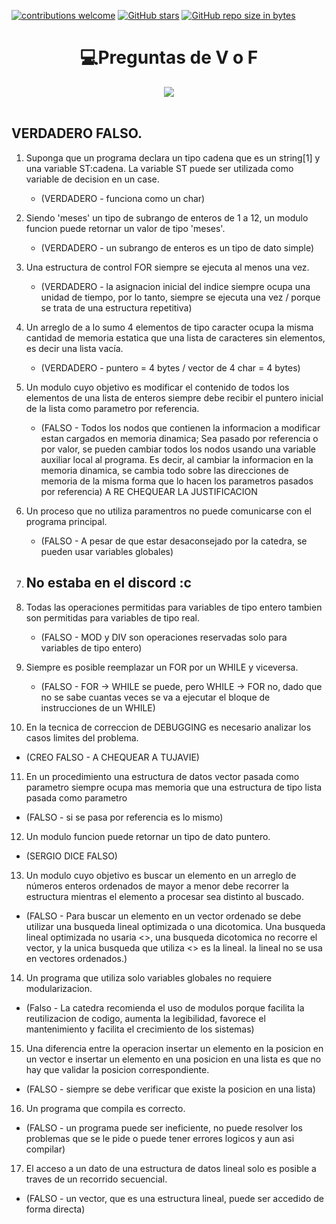 [![contributions welcome](https://img.shields.io/badge/contributions-welcome-brightgreen.svg?style=flat)](https://github.com/FabianMartinez1234567/CADP)
[![GitHub stars](https://img.shields.io/github/stars/FabianMartinez1234567/CADP)](https://github.com/FabianMartinez1234567/CADP/stargazers/)
[![GitHub repo size in bytes](https://img.shields.io/github/repo-size/FabianMartinez1234567/CADP)](https://github.com/FabianMartinez1234567/CADP)
<h1 align="center"> 💻Preguntas de V o F </h1>
<div align="center">
<img src="https://media.giphy.com/media/l4JA1COQqiZB6/giphy.gif"/>
 </div>
<br>

## VERDADERO FALSO.

1. Suponga que un programa declara un tipo cadena que es un string[1] y una variable ST:cadena. La variable ST puede ser utilizada como variable de decision en un case.
   - (VERDADERO - funciona como un char)

2. Siendo 'meses' un tipo de subrango de enteros de 1 a 12, un modulo funcion puede retornar un valor de tipo 'meses'. 
   - (VERDADERO - un subrango de enteros es un tipo de dato simple)

3. Una estructura de control FOR siempre se ejecuta al menos una vez. 
   - (VERDADERO - la asignacion inicial del indice siempre ocupa una unidad de tiempo, por lo tanto, siempre se ejecuta una vez / porque se trata de una estructura repetitiva)

4. Un arreglo de a lo sumo 4 elementos de tipo caracter ocupa la misma cantidad de memoria estatica que una lista de caracteres sin elementos, es decir una lista vacía. 
   - (VERDADERO - puntero = 4 bytes / vector de 4 char = 4 bytes)

5. Un modulo cuyo objetivo es modificar el contenido de todos los elementos de una lista de enteros siempre debe recibir el puntero inicial de la lista como parametro por referencia. 
   - (FALSO - Todos los nodos que contienen la informacion a modificar estan cargados en memoria dinamica; Sea pasado por referencia o por valor, se pueden cambiar todos los nodos usando una variable auxiliar local al programa. Es decir, al cambiar la informacion en la memoria dinamica, se cambia todo sobre las direcciones de memoria de la misma forma que lo hacen los parametros pasados por referencia) A RE CHEQUEAR LA JUSTIFICACION

6. Un proceso que no utiliza paramentros no puede comunicarse con el programa principal. 
   - (FALSO - A pesar de que estar desaconsejado por la catedra, se pueden usar variables globales)

7. No estaba en el discord :c
   - 

8. Todas las operaciones permitidas para variables de tipo entero tambien son permitidas para variables de tipo real. 
   - (FALSO - MOD y DIV son operaciones reservadas solo para variables de tipo entero)

9. Siempre es posible reemplazar un FOR por un WHILE y viceversa. 
   - (FALSO  - FOR -> WHILE se puede, pero WHILE -> FOR no, dado que no se sabe cuantas veces se va a ejecutar el bloque de instrucciones de un WHILE)

10. En la tecnica de correccion de DEBUGGING es necesario analizar los casos limites del problema. 
   - (CREO FALSO - A CHEQUEAR A TUJAVIE)

11. En un procedimiento una estructura de datos vector pasada como parametro siempre ocupa mas memoria que una estructura de tipo lista pasada como parametro 
   - (FALSO - si se pasa por referencia es lo mismo)

12. Un modulo funcion puede retornar un tipo de dato puntero. 
   - (SERGIO DICE FALSO)

13. Un modulo cuyo objetivo es buscar un elemento en un arreglo de números enteros ordenados de mayor a menor debe recorrer la estructura mientras el elemento a procesar sea distinto al buscado. 
   - (FALSO - Para buscar un elemento en un vector ordenado se debe utilizar una busqueda lineal optimizada o una dicotomica. Una busqueda lineal optimizada no usaria <>, una busqueda dicotomica no recorre el vector, y la unica busqueda que utiliza <> es la lineal. la lineal no se usa en vectores ordenados.)

14. Un programa que utiliza solo variables globales no requiere modularizacion.
   - (Falso - La catedra recomienda el uso de modulos porque facilita la reutilizacion de codigo, aumenta la legibilidad, favorece el mantenimiento y facilita el crecimiento de los sistemas)

15. Una diferencia entre la operacion insertar un elemento en la posicion en un vector e insertar un elemento en una posicion en una lista es que no hay que validar la posicion correspondiente.
   -  (FALSO - siempre se debe verificar que existe la posicion en una lista)

16. Un programa que compila es correcto.
   - (FALSO - un programa puede ser ineficiente, no puede resolver los problemas que se le pide o puede tener errores logicos y aun asi compilar)

17. El acceso a un dato de una estructura de datos lineal solo es posible a traves de un recorrido secuencial. 
   - (FALSO - un vector, que es una estructura lineal, puede ser accedido de forma directa)
